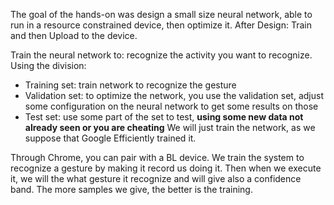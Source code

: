 The goal of the hands-on was design a small size neural network, able to run in a resource constrained device, then optimize it.
After Design: Train and then Upload to the device.

Train the neural network to: recognize the activity you want to recognize.
Using the division:
* Training set: train network to recognize the gesture
* Validation set: to optimize the network, you use the validation set, adjust some configuration on the neural network to get some results on those
* Test set: use some part of the set to test, **using some new data not already seen or you are cheating**
We will just train the network, as we suppose that Google Efficiently trained it.


Through Chrome, you can pair with a BL device.
We train the system to recognize a gesture by making it record us doing it.
Then when we execute it, we will the what gesture it recognize and will give also a confidence band.
The more samples we give, the better is the training.

